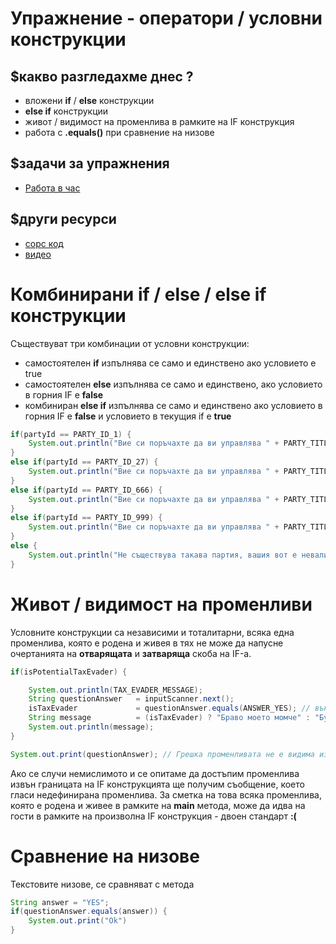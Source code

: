 # Упражнение - оператори / условни конструкции

## $какво разгледахме днес ?
- вложени **if** / **else** конструкции
- **else if** конструкции
- живот / видимост на променлива в рамките на IF конструкция
- работа с **.equals()** при сравнение на низове

## $задачи за упражнения
- [Работа в час](https://github.com/mihail-petrov/netit-webdev-java/tree/master/2022-2023/%40semester_1/week-04-1/cw)

## $други ресурси
- [сорс код](https://github.com/mihail-petrov/netit-webdev-java/tree/master/2022-2023/%40semester_1/week-04-2/source)
- [видео](https://drive.google.com/file/d/1aZvfVbAJPW72e7FA_VIvXgm7TYfYp_S-/view?usp=sharing)

# Комбинирани if / else / else if конструкции

Съществуват три комбинации от условни конструкции:
- самостоятелен **if** изпълнява се само и единствено ако условието е true
- самостоятелен **else** изпълнява се само и единствено, ако условието в горния IF е **false**
- комбиниран **else if** изпълнява се само и единствено ако условието в горния IF е **false** и условието в текущия if е **true**

```java
if(partyId == PARTY_ID_1) {
    System.out.println("Вие си поръчахте да ви управлява " + PARTY_TITLE_1);
}
else if(partyId == PARTY_ID_27) {
    System.out.println("Вие си поръчахте да ви управлява " + PARTY_TITLE_27);
}
else if(partyId == PARTY_ID_666) {
    System.out.println("Вие си поръчахте да ви управлява " + PARTY_TITLE_666);
}
else if(partyId == PARTY_ID_999) {
    System.out.println("Вие си поръчахте да ви управлява " + PARTY_TITLE_999);
}
else {
    System.out.println("Не съществува такава партия, вашия вот е невалиден");
}
```

# Живот / видимост на променливи

Условните конструкции са независими и тоталитарни, всяка една променлива, която е родена и живея в тях не може да напусне очертанията на **отварящата** и **затваряща** скоба на IF-а.

```java
if(isPotentialTaxEvader) {

    System.out.println(TAX_EVADER_MESSAGE);
    String questionAnswer   = inputScanner.next();
    isTaxEvader             = questionAnswer.equals(ANSWER_YES); // външна променлива
    String message          = (isTaxEvader) ? "Браво моето момче" : "Будала";
    System.out.println(message);
}

System.out.print(questionAnswer); // Грешка променливата не е видима извън IF блока
```

 Ако се случи немислимото и се опитаме да достъпим променлива извън границата на IF конструкцията ще получим съобщение, което гласи недефинирана променлива. За сметка на това всяка променлива, която е родена и живее в рамките на **main** метода, може да идва на гости в рамките на произволна IF конструкция - двоен стандарт **:(**

# Сравнение на низове

Текстовите низове, се сравняват с метода 

```java
String answer = "YES";
if(questionAnswer.equals(answer)) {
    System.out.print("Ok")
}
```